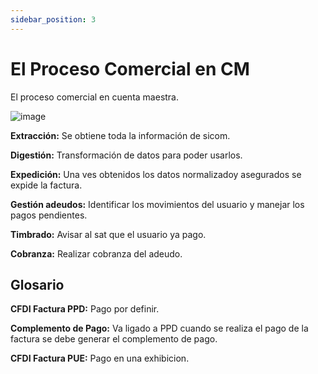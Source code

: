 ```yaml
---
sidebar_position: 3
---
```

# El Proceso Comercial en CM

El proceso comercial en cuenta maestra.

![image](/img/cm.png)

**Extracción:** Se obtiene toda la información de sicom.

**Digestión:** Transformación de datos para poder usarlos.

**Expedición:** Una ves obtenidos los datos normalizadoy asegurados se expide la factura.

**Gestión adeudos:** Identificar los movimientos del usuario y manejar los pagos pendientes.

**Timbrado:** Avisar al sat que el usuario ya pago.

**Cobranza:** Realizar cobranza del adeudo.


## Glosario

**CFDI Factura PPD:** Pago por definir.

**Complemento de Pago:** Va ligado a PPD cuando se realiza el pago de la factura se debe generar el complemento de pago.

**CFDI Factura PUE:** Pago en una exhibicion.